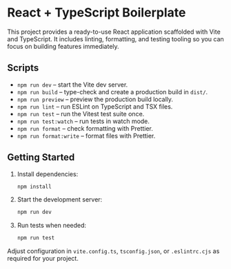 # React + TypeScript Boilerplate

This project provides a ready-to-use React application scaffolded with Vite and TypeScript. It includes linting, formatting, and testing tooling so you can focus on building features immediately.

## Scripts

- `npm run dev` – start the Vite dev server.
- `npm run build` – type-check and create a production build in `dist/`.
- `npm run preview` – preview the production build locally.
- `npm run lint` – run ESLint on TypeScript and TSX files.
- `npm run test` – run the Vitest test suite once.
- `npm run test:watch` – run tests in watch mode.
- `npm run format` – check formatting with Prettier.
- `npm run format:write` – format files with Prettier.

## Getting Started

1. Install dependencies:

   ```bash
   npm install
   ```

2. Start the development server:

   ```bash
   npm run dev
   ```

3. Run tests when needed:

   ```bash
   npm run test
   ```

Adjust configuration in `vite.config.ts`, `tsconfig.json`, or `.eslintrc.cjs` as required for your project.
